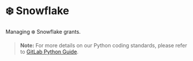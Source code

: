 # ❄️ Snowflake

Managing ❄️ Snowflake grants.


> **Note:** For more details on our Python coding standards, please refer to [GitLab Python Guide](https://about.gitlab.com/handbook/business-technology/data-team/platform/python-guide/).
